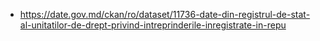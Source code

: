 
* https://date.gov.md/ckan/ro/dataset/11736-date-din-registrul-de-stat-al-unitatilor-de-drept-privind-intreprinderile-inregistrate-in-repu